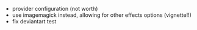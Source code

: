 * provider configuration (not worth)
* use imagemagick instead, allowing for other effects options (vignette!!)
* fix deviantart test
